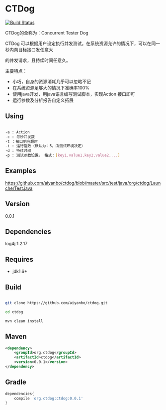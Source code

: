 CTDog
=========

[![Build Status](https://travis-ci.org/aiyanbo/ctdog.png?branch=master)](https://travis-ci.org/aiyanbo/ctdog)

CTDog的全称为：Concurrent Tester Dog

CTDog 可以根据用户设定执行并发测试。在系统资源允许的情况下，可以在同一秒内向目标接口发任意大

的并发请求，且持续时间任意久。

主要特点：

 - 小巧，自身的资源消耗几乎可以忽略不记
 - 在系统资源足够大的情况下准确率100%
 - 使用java开发，用java语言编写测试脚本，实现Action 接口即可
 - 运行参数及分析报告自定义拓展
 
Using
------

```sh

-a : Action
-c : 每秒并发数
-t ：接口响应超时
-i : 运行指数（默认为：5，由测试环境决定）
-d : 持续时间
-p : 测试参数设置。 格式：[key1,value1,key2,value2,...]

```

Examples
--------

https://github.com/aiyanbo/ctdog/blob/master/src/test/java/org/ctdog/LauncherTest.java

Version
-------

0.0.1

Dependencies
------------
log4j 1.2.17

Requires
--------

- jdk1.6+

Build
------

```sh

git clone https://github.com/aiyanbo/ctdog.git

cd ctdog

mvn clean install

```

Maven
------

```xml
<dependency>
    <groupId>org.ctdog</groupId>
    <artifactId>ctdog</artifactId>
    <version>0.0.1</version>
</dependency>
```

Gradle
------

```groovy
dependencies{
    compile 'org.ctdog:ctdog:0.0.1'
}
```
